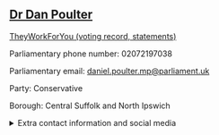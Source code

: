 ## <a href="https://members.parliament.uk/member/3932/contact">Dr Dan Poulter</a>

<a href="https://www.theyworkforyou.com/mp/24756/daniel_poulter/central_suffolk_and_north_ipswich">TheyWorkForYou (voting record, statements)</a> 

Parliamentary phone number: 02072197038 

Parliamentary email: daniel.poulter.mp@parliament.uk 

Party: Conservative 

Borough: Central Suffolk and North Ipswich 

<details><summary>Extra contact information and social media</summary> 
<li>Website: http://www.drdanielpoulter.com</li>
<li>Twitter: https://twitter.com/drdanpoulter</li>
<li>Constituency office phone number: 01728726588</li>
<li>Constituency office email:</li>
<li>Facebook:</li>
<li>Instagram:</li>
<li>Youtube:</li>
<li>Linkedin:</li>
<li>Government department phone number:</li>
<li>Government department email:</li>
<li>Threads:</li>
<li>Party office phone number:</li>
<li>Party office email:</li>
<li>Tiktok:</li>
</details>
